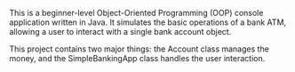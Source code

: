 This is a beginner-level Object-Oriented Programming (OOP) console application written in Java. It simulates the basic operations of a bank ATM, allowing a user to interact with a single bank account object.

This project contains two major things: the Account class manages the money, and the SimpleBankingApp class handles the user interaction.
